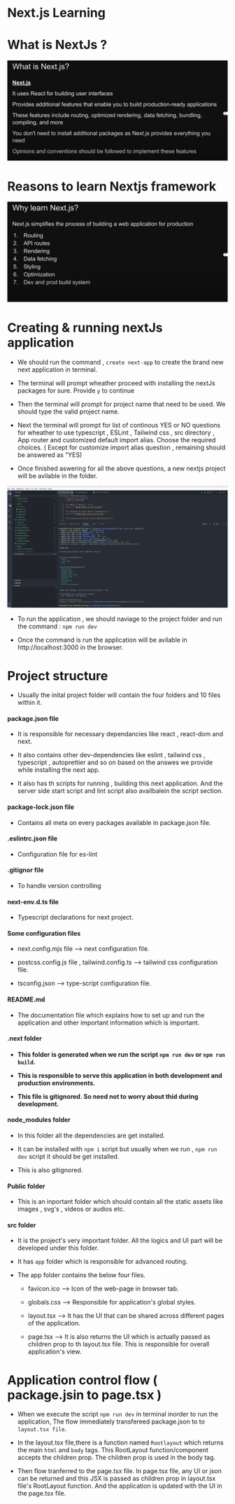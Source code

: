 # Next.js Learning

<h1> What is NextJs ? </h1>
<img src="Images/What_is_nextJs.png">

<h1> Reasons to learn Nextjs framework</h1>
<img src="Images/Why_learn_nextjs.png">

<h1> Creating & running nextJs application</h1>

- We should run the command , `create next-app` to create the brand new next application in terminal.

* The terminal will prompt wheather proceed with installing the nextJs packages for sure. Provide `y` to continue

* Then the terminal will prompt for project name that need to be used. We should type the valid project name.

* Next the terminal will prompt for list of continous YES or NO questions for wheather to use typescript , ESLint , Tailwind css , src directory , App router and customized default import alias. Choose the required choices. ( Except for customize import alias question , remaining should be answered as "YES)

* Once finished aswering for all the above questions, a new nextjs project will be avilable in the folder.

<img src="Images/create-next-app.png">

- To run the application , we should naviage to the project folder and run the command : `npm run dev`

* Once the command is run the application will be avilable in http://localhost:3000 in the browser.

<h1> Project structure </h1>

- Usually the inital project folder will contain the four folders and 10 files within it.

<h4>package.json file</h4>

- It is responsible for necessary dependancies like react , react-dom and next.

- It also contains other dev-dependencies like eslint , tailwind css , typescript , autoprettier and so on based on the answes we provide while installing the next app.

- It also has th scripts for running , building this next application. And the server side start script and lint script also availbalein the script section.

<h4>package-lock.json file</h4>

- Contains all meta on every packages available in package.json file.

<h4>.eslintrc.json file</h4>

- Configuration file for es-lint

<h4>.gitignor file</h4>

- To handle version controlling

<h4>next-env.d.ts file</h4>

- Typescript declarations for next project.

<h4>Some configuration files</h4>

- next.config.mjs file --> next configuration file.

- postcss.config.js file , tailwind.config.ts --> tailwind css configuration file.

* tsconfig.json --> type-script configuration file.

<h4> README.md </h4>

- The documentation file which explains how to set up and run the application and other important information which is important.

<h4>.next folder <h4>

- This folder is generated when we run the script `npm run dev` or `npm run build`.

- This is responsible to serve this application in both development and production environments.

- This file is gitignored. So need not to worry about thid during development.

<h4> node_modules folder </h4>

- In this folder all the dependencies are get installed.

* It can be installed with `npm i` script but usually when we run , `npm run dev` script it should be get installed.

* This is also gitignored.

<h4>Public folder</h4>

- This is an inportant folder which should contain all the static assets like images , svg's , videos or audios etc.

<h4>src folder</h4>

- It is the project's very important folder. All the logics and UI part will be developed under this folder.

* It has `app` folder which is responsible for advanced routing.

* The app folder contains the below four files.

  - favicon.ico --> Icon of the web-page in browser tab.

  - globals.css --> Responsible for application's global styles.

  - layout.tsx --> It has the UI that can be shared across different pages of the application.

  * page.tsx --> It is also returns the UI which is actually passed as children prop to th layout.tsx file. This is responsible for overall application's view.

<h1> Application control flow ( package.jsin to page.tsx ) </h1>

- When we execute the script `npm run dev` in terminal inorder to run the application, The flow immediately transfereed package.json to to `layout.tsx file`.

* In the layout.tsx file,there is a function named `Rootlayout` which returns the main `html` and `body` tags. This RootLayout function/component accepts the children prop. The children prop is used in the body tag.

* Then flow tranferred to the page.tsx file. In page.tsx file, any UI or json can be returned and this JSX is passed as children prop in layout.tsx file's RootLayout function. And the application is updated with the UI in the page.tsx file.
